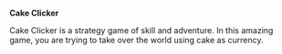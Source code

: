 **Cake Clicker**

Cake Clicker is a strategy game of skill and adventure. In this amazing game, you are trying to take over the world using cake as currency. 
